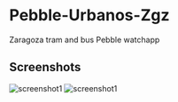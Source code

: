 # Pebble-Urbanos-Zgz
Zaragoza tram and bus Pebble watchapp

## Screenshots

![screenshot1](http://i.imgur.com/Lyxs70C.png) ![screenshot1](http://i.imgur.com/ddtBSXj.png)
